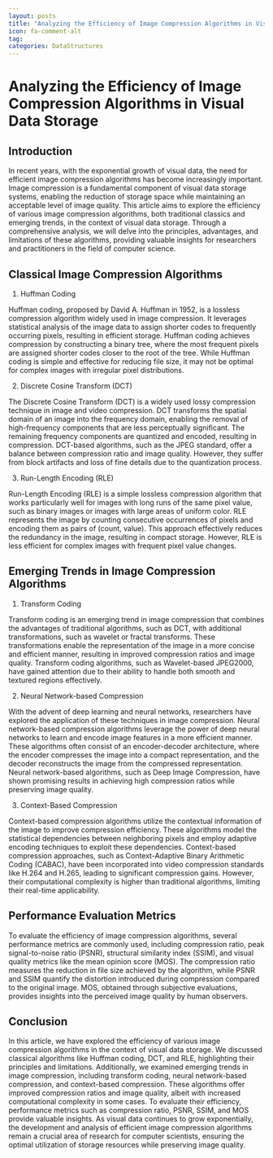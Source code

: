 ```yaml
---
layout: posts
title: "Analyzing the Efficiency of Image Compression Algorithms in Visual Data Storage"
icon: fa-comment-alt
tag:      
categories: DataStructures
---
```



# Analyzing the Efficiency of Image Compression Algorithms in Visual Data Storage

## Introduction

In recent years, with the exponential growth of visual data, the need for efficient image compression algorithms has become increasingly important. Image compression is a fundamental component of visual data storage systems, enabling the reduction of storage space while maintaining an acceptable level of image quality. This article aims to explore the efficiency of various image compression algorithms, both traditional classics and emerging trends, in the context of visual data storage. Through a comprehensive analysis, we will delve into the principles, advantages, and limitations of these algorithms, providing valuable insights for researchers and practitioners in the field of computer science.

## Classical Image Compression Algorithms

1. Huffman Coding

Huffman coding, proposed by David A. Huffman in 1952, is a lossless compression algorithm widely used in image compression. It leverages statistical analysis of the image data to assign shorter codes to frequently occurring pixels, resulting in efficient storage. Huffman coding achieves compression by constructing a binary tree, where the most frequent pixels are assigned shorter codes closer to the root of the tree. While Huffman coding is simple and effective for reducing file size, it may not be optimal for complex images with irregular pixel distributions.

2. Discrete Cosine Transform (DCT)

The Discrete Cosine Transform (DCT) is a widely used lossy compression technique in image and video compression. DCT transforms the spatial domain of an image into the frequency domain, enabling the removal of high-frequency components that are less perceptually significant. The remaining frequency components are quantized and encoded, resulting in compression. DCT-based algorithms, such as the JPEG standard, offer a balance between compression ratio and image quality. However, they suffer from block artifacts and loss of fine details due to the quantization process.

3. Run-Length Encoding (RLE)

Run-Length Encoding (RLE) is a simple lossless compression algorithm that works particularly well for images with long runs of the same pixel value, such as binary images or images with large areas of uniform color. RLE represents the image by counting consecutive occurrences of pixels and encoding them as pairs of (count, value). This approach effectively reduces the redundancy in the image, resulting in compact storage. However, RLE is less efficient for complex images with frequent pixel value changes.

## Emerging Trends in Image Compression Algorithms

1. Transform Coding

Transform coding is an emerging trend in image compression that combines the advantages of traditional algorithms, such as DCT, with additional transformations, such as wavelet or fractal transforms. These transformations enable the representation of the image in a more concise and efficient manner, resulting in improved compression ratios and image quality. Transform coding algorithms, such as Wavelet-based JPEG2000, have gained attention due to their ability to handle both smooth and textured regions effectively.

2. Neural Network-based Compression

With the advent of deep learning and neural networks, researchers have explored the application of these techniques in image compression. Neural network-based compression algorithms leverage the power of deep neural networks to learn and encode image features in a more efficient manner. These algorithms often consist of an encoder-decoder architecture, where the encoder compresses the image into a compact representation, and the decoder reconstructs the image from the compressed representation. Neural network-based algorithms, such as Deep Image Compression, have shown promising results in achieving high compression ratios while preserving image quality.

3. Context-Based Compression

Context-based compression algorithms utilize the contextual information of the image to improve compression efficiency. These algorithms model the statistical dependencies between neighboring pixels and employ adaptive encoding techniques to exploit these dependencies. Context-based compression approaches, such as Context-Adaptive Binary Arithmetic Coding (CABAC), have been incorporated into video compression standards like H.264 and H.265, leading to significant compression gains. However, their computational complexity is higher than traditional algorithms, limiting their real-time applicability.

## Performance Evaluation Metrics

To evaluate the efficiency of image compression algorithms, several performance metrics are commonly used, including compression ratio, peak signal-to-noise ratio (PSNR), structural similarity index (SSIM), and visual quality metrics like the mean opinion score (MOS). The compression ratio measures the reduction in file size achieved by the algorithm, while PSNR and SSIM quantify the distortion introduced during compression compared to the original image. MOS, obtained through subjective evaluations, provides insights into the perceived image quality by human observers.

## Conclusion

In this article, we have explored the efficiency of various image compression algorithms in the context of visual data storage. We discussed classical algorithms like Huffman coding, DCT, and RLE, highlighting their principles and limitations. Additionally, we examined emerging trends in image compression, including transform coding, neural network-based compression, and context-based compression. These algorithms offer improved compression ratios and image quality, albeit with increased computational complexity in some cases. To evaluate their efficiency, performance metrics such as compression ratio, PSNR, SSIM, and MOS provide valuable insights. As visual data continues to grow exponentially, the development and analysis of efficient image compression algorithms remain a crucial area of research for computer scientists, ensuring the optimal utilization of storage resources while preserving image quality.